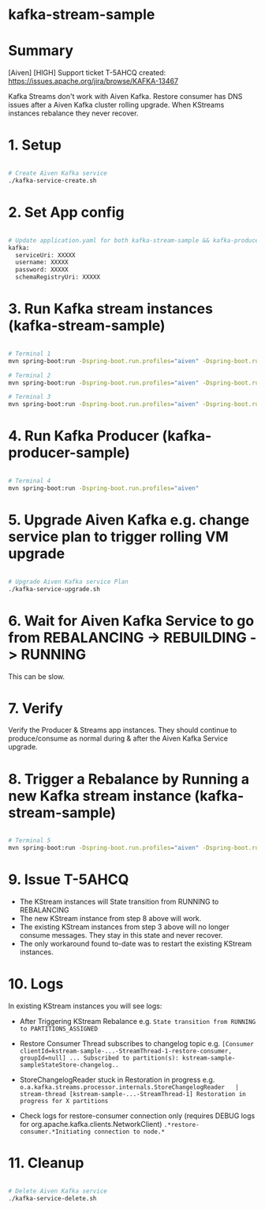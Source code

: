 # kafka-stream-sample

# Summary
[Aiven] [HIGH] Support ticket T-5AHCQ created: https://issues.apache.org/jira/browse/KAFKA-13467

Kafka Streams don't work with Aiven Kafka.
Restore consumer has DNS issues after a Aiven Kafka cluster rolling upgrade.
When KStreams instances rebalance they never recover.

# 1. Setup
```bash

# Create Aiven Kafka service
./kafka-service-create.sh

```

# 2. Set App config
```bash

# Update application.yaml for both kafka-stream-sample && kafka-producer-sample applications
kafka:
  serviceUri: XXXXX
  username: XXXXX
  password: XXXXX
  schemaRegistryUri: XXXXX

```

# 3. Run Kafka stream instances (kafka-stream-sample)
```bash

# Terminal 1
mvn spring-boot:run -Dspring-boot.run.profiles="aiven" -Dspring-boot.run.arguments="--server.port=8081"

# Terminal 2
mvn spring-boot:run -Dspring-boot.run.profiles="aiven" -Dspring-boot.run.arguments="--server.port=8082"

# Terminal 3
mvn spring-boot:run -Dspring-boot.run.profiles="aiven" -Dspring-boot.run.arguments="--server.port=8083"

```

# 4. Run Kafka Producer (kafka-producer-sample)
```bash

# Terminal 4
mvn spring-boot:run -Dspring-boot.run.profiles="aiven"

```

# 5. Upgrade Aiven Kafka e.g. change service plan to trigger rolling VM upgrade
```bash

# Upgrade Aiven Kafka service Plan
./kafka-service-upgrade.sh

```

# 6. Wait for Aiven Kafka Service to go from REBALANCING -> REBUILDING -> RUNNING
This can be slow.

# 7. Verify
Verify the Producer & Streams app instances. They should continue to produce/consume as normal during & after the Aiven Kafka Service upgrade.

# 8. Trigger a Rebalance by Running a new Kafka stream instance (kafka-stream-sample)
```bash

# Terminal 5
mvn spring-boot:run -Dspring-boot.run.profiles="aiven" -Dspring-boot.run.arguments="--server.port=8084"

```

# 9. Issue T-5AHCQ
- The KStream instances will State transition from RUNNING to REBALANCING
- The new KStream instance from step 8 above will work.
- The existing KStream instances from step 3 above will no longer consume messages. They stay in this state and never recover.
- The only workaround found to-date was to restart the existing KStream instances.

# 10. Logs
In existing KStream instances you will see logs:

- After Triggering KStream Rebalance  e.g.
`State transition from RUNNING to PARTITIONS_ASSIGNED`

- Restore Consumer Thread subscribes to changelog topic e.g.
`[Consumer clientId=kstream-sample-...-StreamThread-1-restore-consumer, groupId=null] ... Subscribed to partition(s): kstream-sample-sampleStateStore-changelog..`

- StoreChangelogReader stuck in Restoration in progress e.g.
`o.a.kafka.streams.processor.internals.StoreChangelogReader   | stream-thread [kstream-sample-...-StreamThread-1] Restoration in progress for X partitions`

- Check logs for restore-consumer connection only (requires DEBUG logs for org.apache.kafka.clients.NetworkClient)
`.*restore-consumer.*Initiating connection to node.*`


# 11. Cleanup
```bash

# Delete Aiven Kafka service
./kafka-service-delete.sh

```